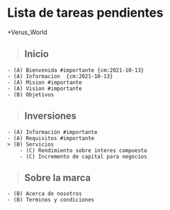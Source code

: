 # Lista de tareas pendientes

+Verus_World

> ## Inicio

    - (A) Bienvenida #importante {cm:2021-10-13}
    - (A) Informacion  {cm:2021-10-13}
    - (A) Mision #importante
    - (A) Vision #importante
    - (B) Objetivos

> ## Inversiones 

    - (A) Información #importante
    - (A) Requisitos #importante
    > (B) Servicios 
        - (C) Rendimiento sobre interes compuesto
        - (C) Incremento de capital para negocios

> ## Sobre la marca
    
    - (B) Acerca de nosotros
    - (B) Terminos y condiciones


